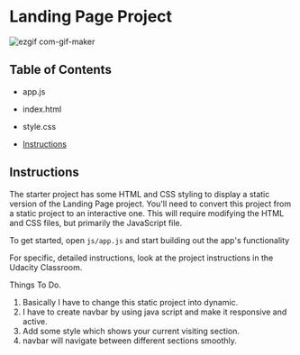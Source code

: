 # Landing Page Project
![ezgif com-gif-maker](https://user-images.githubusercontent.com/70126786/116807510-f8810000-ab4c-11eb-9cda-786fe30e080b.gif)

## Table of Contents
* app.js
* index.html
* style.css

* [Instructions](#instructions)

## Instructions

The starter project has some HTML and CSS styling to display a static version of the Landing Page project. You'll need to convert this project from a static project to an interactive one. This will require modifying the HTML and CSS files, but primarily the JavaScript file.

To get started, open `js/app.js` and start building out the app's functionality

For specific, detailed instructions, look at the project instructions in the Udacity Classroom.

Things To Do.
1) Basically I have to change this static project into dynamic. 
2) I have to create navbar by using java script and make it responsive and active.
3) Add some style which shows your current visiting section.
4) navbar will navigate between different sections smoothly.
